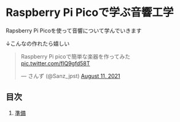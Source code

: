 # Raspberry Pi Picoで学ぶ音響工学

Rapsberry Pi Picoを使って音響について学んでいきます

↓こんなの作れたら嬉しい
<blockquote class="twitter-tweet"><p lang="ja" dir="ltr">Raspberry Pi picoで簡単な楽器を作ってみた <a href="https://t.co/fIQ9gfd58T">pic.twitter.com/fIQ9gfd58T</a></p>&mdash; さんず (@Sanz_jpst) <a href="https://twitter.com/Sanz_jpst/status/1425411378039332867?ref_src=twsrc%5Etfw">August 11, 2021</a></blockquote> <script async src="https://platform.twitter.com/widgets.js" charset="utf-8"></script>

## 目次

1. [準備](Chapter1/setup.md)
